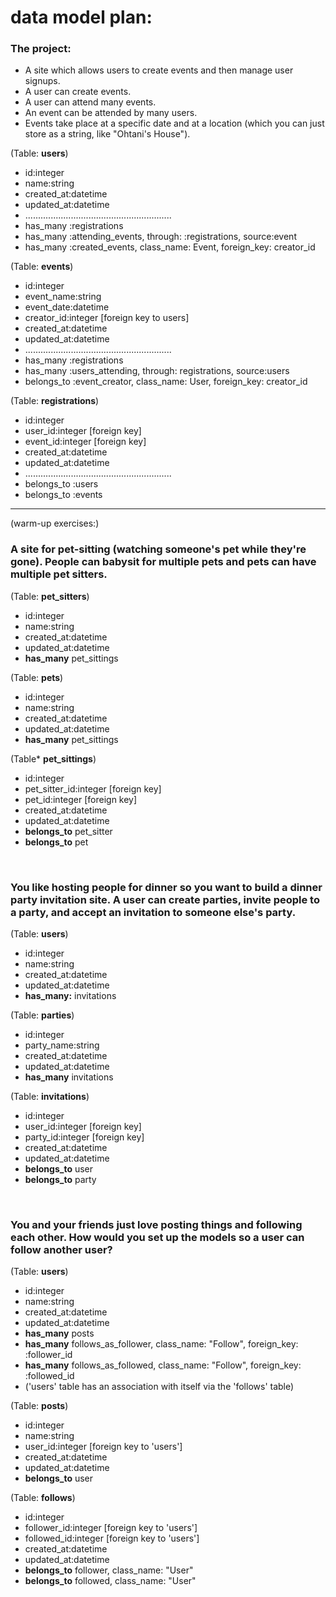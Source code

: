 # data model plan:

### The project:

- A site which allows users to create events and then manage user signups.
- A user can create events. 
- A user can attend many events. 
- An event can be attended by many users. 
- Events take place at a specific date and at a location (which you can just store as a string, like "Ohtani's House").


(Table: **users**)
- id:integer
- name:string
- created_at:datetime
- updated_at:datetime
- ..........................................................
- has_many :registrations
- has_many :attending_events, through: :registrations, source:event
- has_many :created_events, class_name: Event, foreign_key: creator_id


(Table: **events**)
- id:integer
- event_name:string
- event_date:datetime
- creator_id:integer [foreign key to users]
- created_at:datetime
- updated_at:datetime
- ..........................................................
- has_many :registrations
- has_many :users_attending, through: registrations, source:users
- belongs_to :event_creator, class_name: User, foreign_key: creator_id


(Table: **registrations**)
- id:integer
- user_id:integer [foreign key]
- event_id:integer [foreign key]
- created_at:datetime
- updated_at:datetime
- ..........................................................
- belongs_to :users
- belongs_to :events

 
<hr>
(warm-up exercises:)

### A site for pet-sitting (watching someone's pet while they're gone). People can babysit for multiple pets and pets can have multiple pet sitters.

(Table: **pet_sitters**)

- id:integer
- name:string
- created_at:datetime
- updated_at:datetime
- **has_many** pet_sittings

(Table: **pets**)

- id:integer
- name:string
- created_at:datetime
- updated_at:datetime
- **has_many** pet_sittings

(Table* **pet_sittings**)

- id:integer
- pet_sitter_id:integer [foreign key]
- pet_id:integer [foreign key]
- created_at:datetime
- updated_at:datetime
- **belongs_to** pet_sitter
- **belongs_to** pet

<br>

### You like hosting people for dinner so you want to build a dinner party invitation site. A user can create parties, invite people to a party, and accept an invitation to someone else's party.

(Table: **users**)

- id:integer
- name:string
- created_at:datetime
- updated_at:datetime
- **has_many:** invitations

(Table: **parties**)

- id:integer
- party_name:string
- created_at:datetime
- updated_at:datetime
- **has_many** invitations

(Table: **invitations**)

- id:integer
- user_id:integer [foreign key]
- party_id:integer [foreign key]
- created_at:datetime
- updated_at:datetime
- **belongs_to** user
- **belongs_to** party

<br>

### You and your friends just love posting things and following each other. How would you set up the models so a user can follow another user?

(Table: **users**)

- id:integer
- name:string
- created_at:datetime
- updated_at:datetime
- **has_many** posts
- **has_many** follows_as_follower, class_name: "Follow", foreign_key: :follower_id 
- **has_many** follows_as_followed, class_name: "Follow", foreign_key: :followed_id
- ('users' table has an association with itself via the 'follows' table)



(Table: **posts**)

- id:integer
- name:string
- user_id:integer [foreign key to 'users']
- created_at:datetime
- updated_at:datetime
- **belongs_to** user

(Table: **follows**)

- id:integer
- follower_id:integer [foreign key to 'users']
- followed_id:integer [foreign key to 'users']
- created_at:datetime
- updated_at:datetime
- **belongs_to** follower, class_name: "User"
- **belongs_to** followed, class_name: "User"
